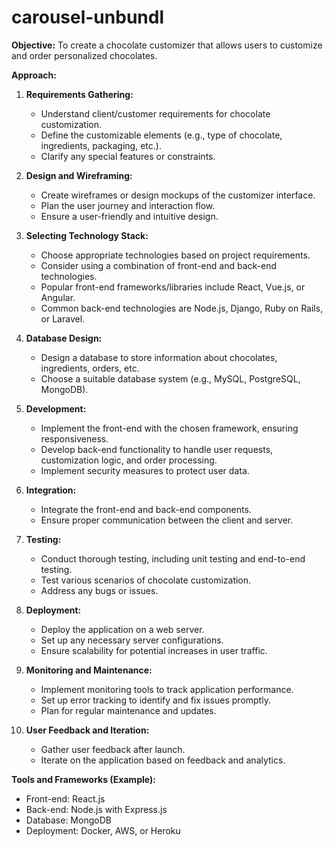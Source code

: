 # carousel-unbundl

**Objective:**
To create a chocolate customizer that allows users to customize and order personalized chocolates.

**Approach:**

1. **Requirements Gathering:**
   - Understand client/customer requirements for chocolate customization.
   - Define the customizable elements (e.g., type of chocolate, ingredients, packaging, etc.).
   - Clarify any special features or constraints.

2. **Design and Wireframing:**
   - Create wireframes or design mockups of the customizer interface.
   - Plan the user journey and interaction flow.
   - Ensure a user-friendly and intuitive design.

3. **Selecting Technology Stack:**
   - Choose appropriate technologies based on project requirements.
   - Consider using a combination of front-end and back-end technologies.
   - Popular front-end frameworks/libraries include React, Vue.js, or Angular.
   - Common back-end technologies are Node.js, Django, Ruby on Rails, or Laravel.

4. **Database Design:**
   - Design a database to store information about chocolates, ingredients, orders, etc.
   - Choose a suitable database system (e.g., MySQL, PostgreSQL, MongoDB).

5. **Development:**
   - Implement the front-end with the chosen framework, ensuring responsiveness.
   - Develop back-end functionality to handle user requests, customization logic, and order processing.
   - Implement security measures to protect user data.

6. **Integration:**
   - Integrate the front-end and back-end components.
   - Ensure proper communication between the client and server.

7. **Testing:**
   - Conduct thorough testing, including unit testing and end-to-end testing.
   - Test various scenarios of chocolate customization.
   - Address any bugs or issues.

8. **Deployment:**
   - Deploy the application on a web server.
   - Set up any necessary server configurations.
   - Ensure scalability for potential increases in user traffic.

9. **Monitoring and Maintenance:**
   - Implement monitoring tools to track application performance.
   - Set up error tracking to identify and fix issues promptly.
   - Plan for regular maintenance and updates.

10. **User Feedback and Iteration:**
    - Gather user feedback after launch.
    - Iterate on the application based on feedback and analytics.

**Tools and Frameworks (Example):**
   - Front-end: React.js
   - Back-end: Node.js with Express.js
   - Database: MongoDB
   - Deployment: Docker, AWS, or Heroku
